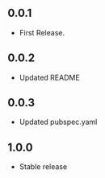 ## 0.0.1

* First Release.

## 0.0.2

* Updated README

## 0.0.3

* Updated pubspec.yaml

## 1.0.0

* Stable release
